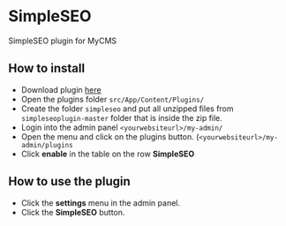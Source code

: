 
# SimpleSEO
SimpleSEO plugin for MyCMS

## How to install

 - Download plugin [here](https://github.com/tuttarealstep/simpleseoplugin/archive/master.zip)
 - Open the plugins folder `src/App/Content/Plugins/`
 - Create the folder `simpleseo` and put all unzipped files from `simpleseoplugin-master` folder that is inside the zip file.
 - Login into the admin panel `<yourwebsiteurl>/my-admin/`
 - Open the menu and click on the plugins button. (`<yourwebsiteurl>/my-admin/plugins`
 - Click **enable** in the table on the row **SimpleSEO** 

## How to use the plugin
- Click the **settings** menu in the admin panel.
- Click the **SimpleSEO** button.
